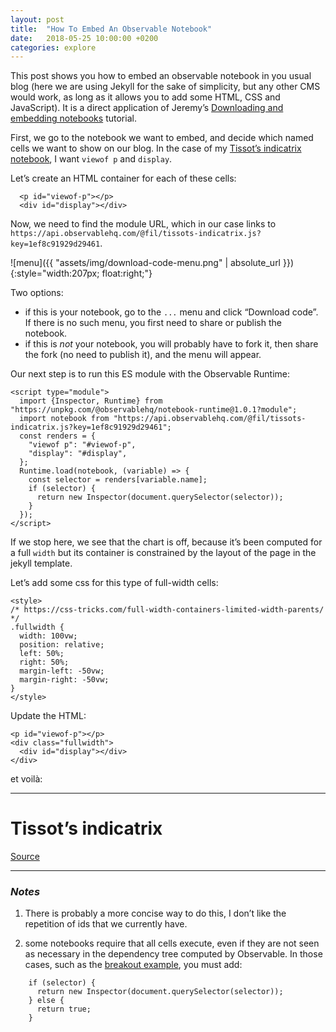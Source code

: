 ```yaml
---
layout: post
title:  "How To Embed An Observable Notebook"
date:   2018-05-25 10:00:00 +0200
categories: explore
---
```


This post shows you how to embed an observable notebook in you usual blog (here we are using Jekyll for the sake of simplicity, but any other CMS would work, as long as it allows you to add some HTML, CSS and JavaScript). It is a direct application of Jeremy’s [Downloading and embedding notebooks](https://beta.observablehq.com/@jashkenas/downloading-and-embedding-notebooks) tutorial.

First, we go to the notebook we want to embed, and decide which named cells we want to show on our blog. In the case of my [Tissot’s indicatrix notebook](https://beta.observablehq.com/@fil/tissots-indicatrix), I want 
`viewof p` and `display`.

Let’s create an HTML container for each of these cells: 

```
  <p id="viewof-p"></p>
  <div id="display"></div>
```

Now, we need to find the module URL, which in our case links to `https://api.observablehq.com/@fil/tissots-indicatrix.js?key=1ef8c91929d29461`.

![menu]({{ "assets/img/download-code-menu.png" | absolute_url }}){:style="width:207px; float:right;"} <!-- as you can see I don't know jekyll -->

Two options:
- if this is your notebook, go to the `...` menu and click “Download code”. If there is no such menu, you first need to share or publish the notebook.
- if this is _not_ your notebook, you will probably have to fork it, then share the fork (no need to publish it), and the menu will appear.

Our next step is to run this ES module with the Observable Runtime:

```
<script type="module">
  import {Inspector, Runtime} from "https://unpkg.com/@observablehq/notebook-runtime@1.0.1?module";
  import notebook from "https://api.observablehq.com/@fil/tissots-indicatrix.js?key=1ef8c91929d29461";
  const renders = {
    "viewof p": "#viewof-p",
    "display": "#display",
  };
  Runtime.load(notebook, (variable) => {
    const selector = renders[variable.name];
    if (selector) {
      return new Inspector(document.querySelector(selector));
    }
  });
</script>
```

If we stop here, we see that the chart is off, because it’s been computed for a full `width` but its container is constrained by the layout of the page in the jekyll template. 

Let’s add some css for this type of full-width cells:

```
<style>
/* https://css-tricks.com/full-width-containers-limited-width-parents/ */
.fullwidth {
  width: 100vw;
  position: relative;
  left: 50%;
  right: 50%;
  margin-left: -50vw;
  margin-right: -50vw;
}
</style>
```

Update the HTML:
```
<p id="viewof-p"></p>
<div class="fullwidth">
  <div id="display"></div>
</div>
```

et voilà:

----

# Tissot’s indicatrix

<p id="viewof-p"></p>
<div class="fullwidth">
  <div id="display"></div>
</div>

<script type="module">
  import {Inspector, Runtime} from "https://unpkg.com/@observablehq/notebook-runtime@1.0.1?module";
  import notebook from "https://api.observablehq.com/@fil/tissots-indicatrix.js?key=1ef8c91929d29461";
  const renders = {
    "viewof p": "#viewof-p",
    "display": "#display",
  };
  Runtime.load(notebook, (variable) => {
    const selector = renders[variable.name];
    if (selector) {
      return new Inspector(document.querySelector(selector));
    }
  });
</script>

<style>
/* https://css-tricks.com/full-width-containers-limited-width-parents/ */
.fullwidth {
  width: 100vw;
  position: relative;
  left: 50%;
  right: 50%;
  margin-left: -50vw;
  margin-right: -50vw;
}
</style>

[Source](https://beta.observablehq.com/@fil/tissots-indicatrix)


----

### _Notes_

1. There is probably a more concise way to do this, I don’t like the repetition of ids that we currently have.

2. some notebooks require that all cells execute, even if they are not seen as necessary in the dependency tree computed by Observable. In those cases, such as the [breakout example](./2018/05/24/breakout.html), you must add:

```
    if (selector) {
      return new Inspector(document.querySelector(selector));
    } else {
      return true;
    }
```
